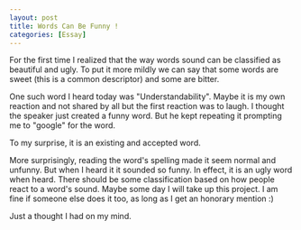 ```yaml
---
layout: post
title: Words Can Be Funny !
categories: [Essay]
---
```


For the first time I realized that the way words sound can be classified as beautiful and ugly.
To put it more mildly we can say that some words are sweet (this is a common descriptor) and
some are bitter.

One such word I heard today was "Understandability". Maybe it is my own reaction and not shared
by all but the first reaction was to laugh. I thought the speaker just created a funny word.
But he kept repeating it prompting me to "google" for the word.

To my surprise, it is an existing and accepted word.

More surprisingly, reading the word's spelling made it seem normal and unfunny. But when I
heard it it sounded so funny. In effect, it is an ugly word when heard. There should be some
classification based on how people react to a word's sound. Maybe some day I will take up this
project. I am fine if someone else does it too, as long as I get an honorary mention :)

Just a thought I had on my mind.
